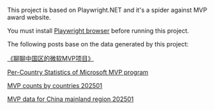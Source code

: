 This project is based on Playwright.NET and it's a spider against MVP award website.

You must install [Playwright browser](https://playwright.dev/dotnet/docs/browsers) before running this project.

The following posts base on the data generated by this project:

[《聊聊中国区的微软MVP项目》](https://zhuanlan.zhihu.com/p/638024903)

[Per-Country Statistics of Microsoft MVP program](https://tonyqus.medium.com/per-country-statistics-of-microsoft-mvp-program-a380db430d19)

[MVP counts by countries 202501](https://docs.google.com/spreadsheets/d/1-xXxocu0OacxJzG2jfz7UDcJlMd6Om8-RD4JVq-b8Eg/edit?gid=43793436#gid=43793436)

[MVP data for China mainland region 202501](https://docs.google.com/spreadsheets/d/1buAizGqWFucv7s2H5CSgaiuGA9ZHeRNL3ChrhyBf7Uw/edit?gid=539518683#gid=539518683)

